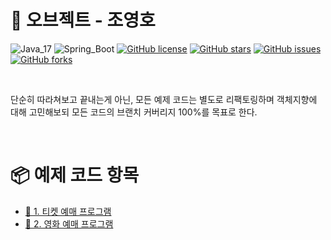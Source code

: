 # 📕 오브젝트 - 조영호

![Java_17](https://img.shields.io/badge/java-17-red?logo=java)
![Spring_Boot](https://img.shields.io/badge/Spring_Boot-v2.6.3-green.svg?logo=spring)
[![GitHub license](https://img.shields.io/github/license/shirohoo/book-object)](https://github.com/shirohoo/book-object)
[![GitHub stars](https://img.shields.io/github/stars/shirohoo/book-object)](https://github.com/shirohoo/book-object/stargazers)
[![GitHub issues](https://img.shields.io/github/issues/shirohoo/book-object)](https://github.com/shirohoo/book-object/issues)
[![GitHub forks](https://img.shields.io/github/forks/shirohoo/book-object)](https://github.com/shirohoo/book-object/network)

<br />

단순히 따라쳐보고 끝내는게 아닌, 모든 예제 코드는 별도로 리팩토링하며 객체지향에 대해 고민해보되 모든 코드의 브랜치 커버리지 100%를 목표로 한다.

<br />

# 📦 예제 코드 항목

- [📜 1. 티켓 예매 프로그램](https://github.com/shirohoo/book-object/tree/main/1.ticket-sales)
- [📜 2. 영화 예매 프로그램](https://github.com/shirohoo/book-object/tree/main/2.movie-reservation)
